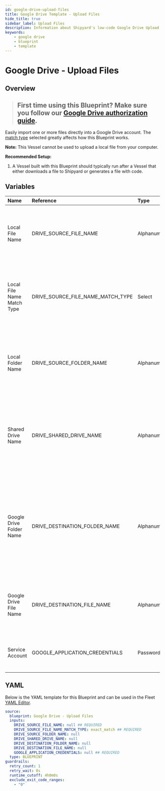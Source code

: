 ```yaml
---
id: google-drive-upload-files
title: Google Drive Template - Upload Files
hide_title: true
sidebar_label: Upload Files
description: Information about Shipyard's low-code Google Drive Upload Files blueprint. Easily import one or more files directly into your Google Drive account.
keywords:
    - google drive
    - blueprint
    - template
---
```


# Google Drive - Upload Files

## Overview

> ## **First time using this Blueprint? Make sure you follow our [Google Drive authorization guide](https://www.shipyardapp.com/docs/blueprint-library/google-drive/google-drive-authorization/)**.

Easily import one or more files directly into a Google Drive account. The [match type](https://www.shipyardapp.com/docs/reference/blueprints/blueprint-library/match-type/) selected greatly affects how this Blueprint works.

**Note:** This Vessel cannot be used to upload a local file from your computer.

**Recommended Setup:**

1. A Vessel built with this Blueprint should typically run after a Vessel that either downloads a file to Shipyard or generates a file with code. 



## Variables

| Name | Reference | Type | Required | Default | Options | Description |
|:---|:---|:---|:---|:---|:---|:---|
| Local File Name | DRIVE_SOURCE_FILE_NAME | Alphanumeric | :white_check_mark: | - | - | Name of the target file on Shipyard. Can be regex if "Match Type" is set accordingly. |
| Local File Name Match Type | DRIVE_SOURCE_FILE_NAME_MATCH_TYPE | Select | :white_check_mark: | `exact_match` | Exact Match: `exact_match`<br></br><br></br>Regex Match: `regex_match` | Determines if the text in "Local File Name" will look for one file with exact match, or multiple files using regex. |
| Local Folder Name | DRIVE_SOURCE_FOLDER_NAME | Alphanumeric | :heavy_minus_sign: | - | - | Name of the local folder on Shipyard to upload the target file from. If left blank, will look in the home directory. |
| Shared Drive Name | DRIVE_SHARED_DRIVE_NAME | Alphanumeric | :heavy_minus_sign: | - | - | Name of the Shared Drive the file exists in. This field is case sensitive. Leave blank if the file does not exist in a Shared Drive. |
| Google Drive Folder Name | DRIVE_DESTINATION_FOLDER_NAME | Alphanumeric | :heavy_minus_sign: | - | - | Folder where the file(s) should be uploaded. Leaving blank will place the file in the root directory of Google Drive which will be inaccessible in the UI. |
| Google Drive File Name | DRIVE_DESTINATION_FILE_NAME | Alphanumeric | :heavy_minus_sign: | - | - | What to name the file(s) being uploaded. If left blank, defaults to the original file name(s). |
| Service Account | GOOGLE_APPLICATION_CREDENTIALS | Password | :white_check_mark: | - | - | JSON from a Google Cloud Service account key. |


## YAML

Below is the YAML template for this Blueprint and can be used in the Fleet [YAML Editor](../../reference/fleets/yaml-editor.md).

```yaml
source:
  blueprint: Google Drive - Upload Files
  inputs:
    DRIVE_SOURCE_FILE_NAME: null ## REQUIRED
    DRIVE_SOURCE_FILE_NAME_MATCH_TYPE: exact_match ## REQUIRED
    DRIVE_SOURCE_FOLDER_NAME: null 
    DRIVE_SHARED_DRIVE_NAME: null 
    DRIVE_DESTINATION_FOLDER_NAME: null 
    DRIVE_DESTINATION_FILE_NAME: null 
    GOOGLE_APPLICATION_CREDENTIALS: null ## REQUIRED
  type: BLUEPRINT
guardrails:
  retry_count: 1
  retry_wait: 0s
  runtime_cutoff: 4h0m0s
  exclude_exit_code_ranges:
    - "0"
```
